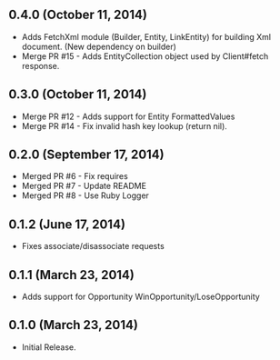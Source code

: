 ## 0.4.0 (October 11, 2014)

* Adds FetchXml module (Builder, Entity, LinkEntity) for building Xml document. (New dependency on builder)
* Merge PR #15 - Adds EntityCollection object used by Client#fetch response.

## 0.3.0 (October 11, 2014)

* Merge PR #12 - Adds support for Entity FormattedValues
* Merge PR #14 - Fix invalid hash key lookup (return nil).

## 0.2.0 (September 17, 2014)

*  Merged PR #6 - Fix requires
*  Merged PR #7 - Update README
*  Merged PR #8 - Use Ruby Logger

## 0.1.2 (June 17, 2014)

*   Fixes associate/disassociate requests

## 0.1.1 (March 23, 2014)

*   Adds support for Opportunity WinOpportunity/LoseOpportunity

## 0.1.0 (March 23, 2014)

*   Initial Release.

